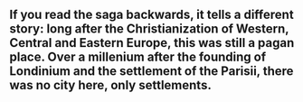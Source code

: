 ## If you read the saga backwards, it tells a different story: long after the Christianization of Western, Central and Eastern Europe, this was still a pagan place. Over a millenium after the founding of Londinium and the settlement of the Parisii, there was no city here, only settlements.